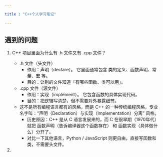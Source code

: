 ```yaml
---

title : "C++个人学习笔记"

---
```




## 遇到的问题

1. C++ 项目里面为什么有 .h 文件又有 .cpp 文件？

    - .h 文件（头文件）
	    - 作用：声明（declare）。
它里面通常包含 类的定义、函数声明、常量、宏 等。
	    - 目的：让别的文件知道「有哪些函数、类可以用」。
    - .cpp 文件（源文件）
	    - 作用：实现（implement）。
它包含函数的具体实现代码。
	    - 目的：把逻辑写清楚，但不需要对外暴露细节。
    - 这不是所有编程语言都有的风格，而是 C++ 的一种传统编程风格，专业名字叫：“声明（Declaration）与实现（Implementation）分离” 风格。
        - 历史原因：C++ 是从 C 语言发展来的，而 C 在很早期（1970年代）就把 函数声明（告诉编译器这个函数存在） 和 函数实现（具体做什么）分开了。
        - 对比一下其他语言，Python / JavaScript 则更自由，直接写函数和类，不需要头文件。
2. 